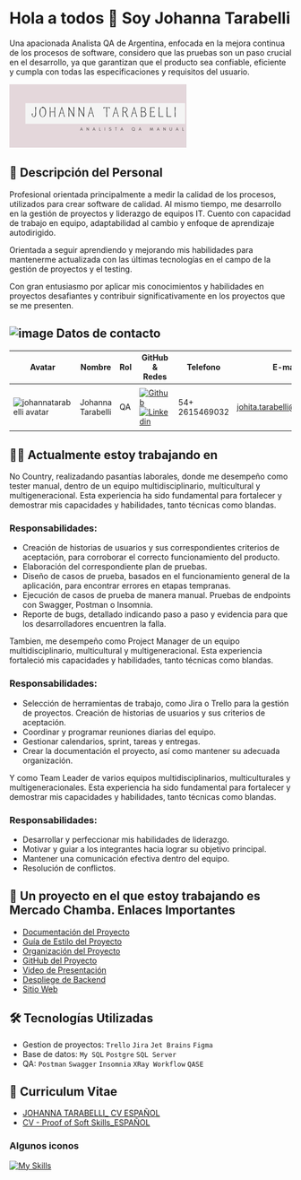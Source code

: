 # Hola a todos 👋 Soy Johanna Tarabelli
Una apacionada Analista QA de Argentina, enfocada en la mejora continua de los procesos de software, considero que las pruebas son un paso crucial en el desarrollo, ya que garantizan que el producto sea confiable, eficiente y cumpla con todas las especificaciones y requisitos del usuario.

<img src="https://github.com/johannatarabelli/johannaTarabelli/blob/main/ASSET/NUEVA%20MARCA%20PERSONAL.png" alt="logo personal" />

## 📖 Descripción del Personal

Profesional orientada principalmente a medir la calidad de los procesos, utilizados para crear software de calidad. Al mismo tiempo, me desarrollo en la gestión de proyectos y liderazgo de equipos IT. Cuento con capacidad de trabajo en equipo, adaptabilidad al cambio y enfoque de aprendizaje autodirigido. 

Orientada a seguir aprendiendo y mejorando mis habilidades para mantenerme actualizada con las últimas tecnologías en el campo de la gestión de proyectos y el testing. 

Con gran entusiasmo por aplicar mis conocimientos y habilidades en proyectos desafiantes y contribuir significativamente en los proyectos que se me presenten.

## ![image](https://github.com/user-attachments/assets/2a831fc3-0f2a-4278-b0e6-8b71ff59ed2d) Datos de contacto

| Avatar                        | Nombre          | Rol                    | GitHub & Redes            | Telefono                        | E-mail          | Ciudad                    | Pais            |
| ----------------------------- | --------------- | ---------------------- | ------------------------------------------------------------------------------------------------------------------------------------------------------------------------------------------------------- | ----------------------------- | --------------- | ---------------------- | ------------------------------------------------------------------------------------------------------------------------------------------------------------------------------------------------------- |
|       |
| <img width="48" height="48" src="https://avatars.githubusercontent.com/u/141964978?v=4" alt="johannatarabelli avatar" /> | Johanna Tarabelli | QA                     | [![Github](https://skillicons.dev/icons?i=github)](https://github.com/johannatarabelli) [![Linkedin](https://skillicons.dev/icons?i=linkedin)](www.linkedin.com/in/johanna-tarabelli)   | 54+ 2615469032 | johita.tarabelli@gmail.com| Mendoza                     | Argentina   | 
|            |


## 👨‍💻 Actualmente estoy trabajando en 

No Country, realizadando pasantías laborales, donde me desempeño como tester manual, dentro de un equipo multidisciplinario, multicultural y multigeneracional. Esta experiencia ha sido fundamental para fortalecer y demostrar mis capacidades y habilidades, tanto técnicas como blandas.

### Responsabilidades:
- Creación de historias de usuarios y sus correspondientes criterios de aceptación, para corroborar el correcto funcionamiento del producto.
- Elaboración del correspondiente plan de pruebas. 
- Diseño de casos de prueba, basados en el funcionamiento general de la aplicación, para encontrar errores en etapas tempranas.
- Ejecución de casos de prueba de manera manual. Pruebas de endpoints con Swagger, Postman o Insomnia.
- Reporte de bugs, detallado indicando paso a paso y evidencia para que los desarrolladores encuentren la falla.

Tambien, me desempeño como Project Manager de un equipo multidisciplinario, multicultural y multigeneracional. Esta experiencia fortaleció mis capacidades y habilidades, tanto técnicas como blandas.

### Responsabilidades:
- Selección de herramientas de trabajo, como Jira o Trello para la gestión de proyectos. Creación de historias de usuarios y sus criterios de aceptación.
- Coordinar y programar reuniones diarias del equipo.
- Gestionar calendarios, sprint, tareas y entregas.
- Crear la documentación el proyecto, así como mantener su adecuada organización.

Y como Team Leader de varios equipos multidisciplinarios, multiculturales y multigeneracionales. Esta experiencia ha sido fundamental para fortalecer y demostrar mis capacidades y habilidades, tanto técnicas como blandas.

### Responsabilidades:
- Desarrollar y perfeccionar mis habilidades de liderazgo.
- Motivar y guiar a los integrantes hacia lograr su objetivo principal.
- Mantener una comunicación efectiva dentro del equipo.
- Resolución de conflictos.

## 🔗 Un proyecto en el que estoy trabajando es Mercado Chamba. Enlaces Importantes

- [Documentación del Proyecto](https://github.com/johannatarabelli/mercadochamba/tree/main/DOCUMENTACION)
- [Guía de Estilo del Proyecto](https://www.figma.com/design/6zpFTDPZMJIABz5thVWbsm/MERCADO-CHAMBA?node-id=0-1&t=B9m0kH87pK3vAA2h-0)
- [Organización del Proyecto](https://trello.com/b/JJlgL08E/backlog-c19-12-m-csharp-angular)
- [GitHub del Proyecto](https://github.com/No-Country-simulation/c19-12-m-csharp-angular)
- [Video de Presentación](https://www.canva.com/design/DAGMhAYUV6E/kT8aP4BKrnnvLqKzH2w0UQ/edit)
- [Despliege de Backend](https://www.mercado-chamba.somee.com/swagger/index.html)
- [Sitio Web](https://mercado-chamba.netlify.app/)

## 🛠️ Tecnologías Utilizadas

- Gestion de proyectos: `Trello`  `Jira`  `Jet Brains` `Figma`
- Base de datos: `My SQL`  `Postgre` `SQL Server`
- QA: `Postman` `Swagger` `Insomnia` `XRay Workflow` `QASE` 

## 📖 Curriculum Vitae
- [JOHANNA TARABELLI_ CV ESPAÑOL](https://github.com/johannatarabelli/johannaTarabelli/blob/main/CV/JOHANNA%20TARABELLI_CV.pdf)
- [CV - Proof of Soft Skills_ESPAÑOL](https://github.com/johannatarabelli/johannaTarabelli/blob/main/CV/CV%20-%20Proof%20of%20Soft%20Skills%20-%20Johana%20Tarabelli%20ES.pdf)
  
### Algunos iconos

[![My Skills](https://skillicons.dev/icons?i=figma,github,mysql,postman,vscode,visualstudio&theme=dark)](https://skillicons.dev)
